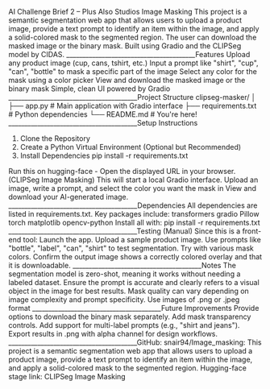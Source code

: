 AI Challenge Brief 2 – Plus Also Studios
Image Masking 
This project is a semantic segmentation web app that allows users to upload a product image, provide a text prompt to identify an item within the image, and apply a solid-colored mask to the segmented region. The user can download the masked image or the binary mask.
Built using Gradio and the CLIPSeg model by CIDAS.
________________________________________Features
Upload any product image (cup, cans, tshirt, etc.)
Input a prompt like "shirt", "cup", "can", "bottle" to mask a specific part of the image
Select any color for the mask using a color picker
View and download the masked image or the binary mask
Simple, clean UI powered by Gradio
________________________________________Project Structure
clipseg-masker/
│
├── app.py              # Main application with Gradio interface
├── requirements.txt    # Python dependencies
└── README.md           # You're here!
________________________________________Setup Instructions
1. Clone the Repository
2. Create a Python Virtual Environment (Optional but Recommended)
3. Install Dependencies
pip install -r requirements.txt

Run this on hugging-face -
Open the displayed URL in your browser. (CLIPSeg Image Masking)
This will start a local Gradio interface.
Upload an image, write a prompt, and select the color you want the mask in
View and download your AI-generated image.
________________________________________Dependencies
All dependencies are listed in requirements.txt. Key packages include:
transformers
gradio
Pillow
torch
matplotlib
opencv-python
Install all with:
pip install -r requirements.txt
________________________________________Testing (Manual)
Since this is a front-end tool:
Launch the app.
Upload a sample product image.
Use prompts like "bottle", "label", "can", "shirt" to test segmentation.
Try with various mask colors.
Confirm the output image shows a correctly colored overlay and that it is downloadable.
________________________________________Notes
The segmentation model is zero-shot, meaning it works without needing a labeled dataset.
Ensure the prompt is accurate and clearly refers to a visual object in the image for best results.
Mask quality can vary depending on image complexity and prompt specificity.
Use images of .png or .jpeg format
________________________________________Future Improvements
Provide options to download the binary mask separately.
Add mask transparency controls.
Add support for multi-label prompts (e.g., "shirt and jeans").
Export results in .png with alpha channel for design workflows.
________________________________________GitHub: snair94/Image_masking: This project is a semantic segmentation web app that allows users to upload a product image, provide a text prompt to identify an item within the image, and apply a solid-colored mask to the segmented region.
Hugging-face stage link: CLIPSeg Image Masking
